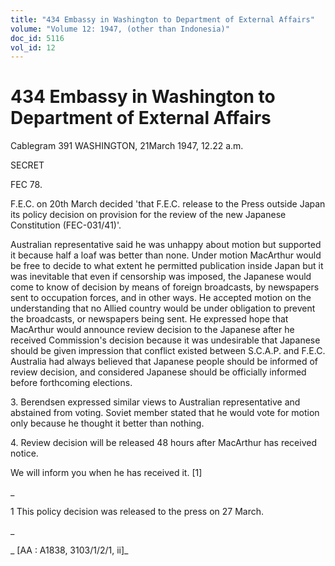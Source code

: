 ```yaml
---
title: "434 Embassy in Washington to Department of External Affairs"
volume: "Volume 12: 1947, (other than Indonesia)"
doc_id: 5116
vol_id: 12
---
```


# 434 Embassy in Washington to Department of External Affairs

Cablegram 391 WASHINGTON, 21March 1947, 12.22 a.m.

SECRET

FEC 78.

F.E.C. on 20th March decided 'that F.E.C. release to the Press outside Japan its policy decision on provision for the review of the new Japanese Constitution (FEC-031/41)'.

Australian representative said he was unhappy about motion but supported it because half a loaf was better than none. Under motion MacArthur would be free to decide to what extent he permitted publication inside Japan but it was inevitable that even if censorship was imposed, the Japanese would come to know of decision by means of foreign broadcasts, by newspapers sent to occupation forces, and in other ways. He accepted motion on the understanding that no Allied country would be under obligation to prevent the broadcasts, or newspapers being sent. He expressed hope that MacArthur would announce review decision to the Japanese after he received Commission's decision because it was undesirable that Japanese should be given impression that conflict existed between S.C.A.P. and F.E.C. Australia had always believed that Japanese people should be informed of review decision, and considered Japanese should be officially informed before forthcoming elections.

3\. Berendsen expressed similar views to Australian representative and abstained from voting. Soviet member stated that he would vote for motion only because he thought it better than nothing.

4\. Review decision will be released 48 hours after MacArthur has received notice.

We will inform you when he has received it. [1]

_

1 This policy decision was released to the press on 27 March.

_

_ [AA : A1838, 3103/1/2/1, ii]_
